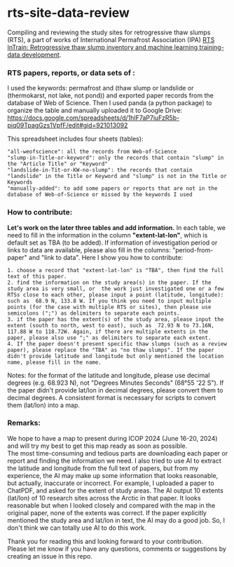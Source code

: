 # rts-site-data-review
Compiling and reviewing the study sites for retrogressive thaw slumps (RTS), 
a part of works of International Permafrost Association (IPA) 
[RTS InTrain: Retrogressive thaw slump inventory and machine learning training-data development](https://www.permafrost.org/group/rts-intrain-retrogressive-thaw-slump-inventory-and-machine-learning-training-data-development/). 


### RTS papers, reports, or data sets of : 

I used the keywords: permafrost and (thaw slump or landslide or (thermokarst, not lake, not pond)) and exported paper records from the database of Web of Science. 
Then I used panda (a python package) to organize the table and manually uploaded it 
to Google Drive: https://docs.google.com/spreadsheets/d/1hIF7aP7iuFzR5b-piq09TpagGzs1VpfF/edit#gid=921013092

This spreadsheet includes four sheets (tables):

```
"all-weofscience": all the records from Web-of-Science
"slump-in-Title-or-keyword": only the records that contain "slump" in the "Article Title" or "Keyword"
"landslide-in-Tit-or-KW-no-slump": the records that contain "landslide" in the Title or Keyword and "slump" is not in the Title or Keywords 
"manually-added": to add some papers or reports that are not in the database of Web-of-Science or missed by the keywords I used
```

### How to contribute:

**Let's work on the later three tables and add information.**
In each table, we need to fill in the information in the column **"extent-lat-lon"**, 
which is default set as TBA (to be added). 
If information of investigation period or links to data are available, 
please also fill in the columns: "period-from-paper" and "link to data". 
Here I show you how to contribute:

```
1. choose a record that "extent-lat-lon" is "TBA", then find the full text of this paper.
2. find the information on the study area(s) in the paper. If the study area is very small, or  the work just investigated one or a few RTSs close to each other, please input a point (latitude, longitude): such as  68.9 N, 133.8 W. If you think you need to input multiple points (for the case with multiple RTS or sites), then please use semicolons (";") as delimiters to separate each points. 
3. if the paper has the extent(s) of the study area, please input the extent (south to north, west to east), such as  72.93 N to 73.16N, 117.88 W to 118.72W. Again, if there are multiple extents in the paper, please also use ";" as delimiters to separate each extent. 
4. If the paper doesn't present specific thaw slumps (such as a review paper), please replace the "TBA" as "no thaw slumps". If the paper didn't provide latitude and longitude but only mentioned the location name, please fill in the name. 
```
Notes: for the format of the latitude and longitude, 
please use decimal degrees (e.g. 68.923 N), 
not "Degrees Minutes Seconds" (68°55 '22 S"). If the paper didn't provide lat/lon in decimal degrees, please convert them to decimal degrees.  A consistent format is necessary for scripts to convert them (lat/lon) into a map.



### Remarks: 

We hope to have a map to present during ICOP 2024 (June 16-20, 2024) and will try my best to get this map ready as soon as possible.  
The most time-consuming and tedious parts are downloading each paper or report and finding the information we need. 
I also tried to use AI to extract the latitude and longitude from the full text of papers, but from my experience, 
the AI may make up some information that looks reasonable, but actually, inaccurate or incorrect. 
For example, I uploaded a paper to ChatPDF, and asked for the  extent of study areas. 
The AI output 10 extents (lat/lon) of 10 research sites across the Arctic in that paper. 
It looks reasonable but when I looked closely and compared with the map in the original paper, none of the extents was correct. 
If the paper explicitly mentioned the study area and lat/lon in text, the AI may do a good job. 
So, I don't think we can totally use AI to do this work. 


Thank you for reading this and looking forward to your contribution.  
Please let me know if you have any questions, comments or suggestions by 
creating an issue in this repo. 

